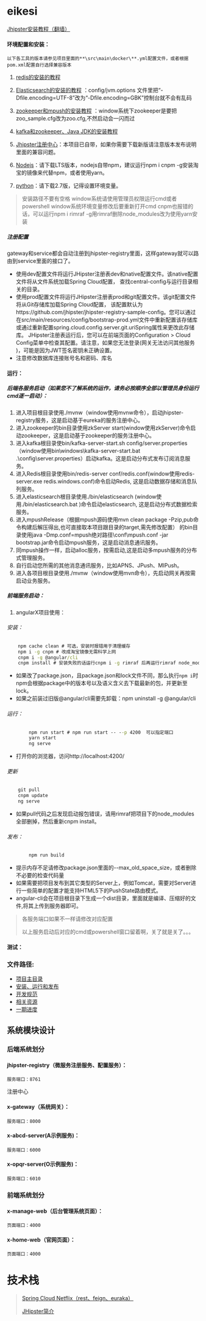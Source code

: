 
# eikesi
[Jhipster安装教程（翻墙）](http://www.jhipster.tech/)

#### 环境配置和安装：
    以下各工具的版本请参见项目里面的**\src\main\docker\**.yml配置文件，或者根据pom.xml配置自行选择兼容版本

1. [redis的安装的教程](http://www.runoob.com/redis/redis-install.html)

1. [Elasticsearch的安装的教程](https://blog.csdn.net/weidong22/article/details/79062851)
：config/jvm.options 文件里把“-Dfile.encoding=UTF-8”改为“-Dfile.encoding=GBK”控制台就不会有乱码

1. [zookeeper和mpush的安装教程](https://github.com/mywiki/mpush-doc/blob/master/3%E5%AE%89%E8%A3%85zookeeper.md)
：window系统下zookeeper是要把zoo_sample.cfg改为zoo.cfg,不然启动会一闪而过

1. [kafka和zookeeper、Java JDK的安装教程](https://blog.csdn.net/tianmanchn/article/details/78943147)

1. [Jhipster注册中心](https://github.com/jhipster/jhipster-registry)：本项目已自带，如果你需要下载新版请注意版本发布说明里面的兼容问题。
1. [Nodejs](http://nodejs.cn/)：请下载LTS版本，nodejs自带npm，建议运行npm i cnpm -g安装淘宝的镜像来代替npm，或者使用yarn。
1. [python](https://www.python.org/downloads/)：请下载2.7版，记得设置环境变量。
> 安装路径不要有空格
> window系统请使用管理员权限运行cmd或者powershell
> window系统环境变量修改后要重新打开cmd
> cnpm也报错的话，可以运行npm i rimraf -g用rimraf删除node_modules改为使用yarn安装
##### 注册配置
gateway和service都会自动注册到jhipster-registry里面，这样gateway就可以路由到service里面的接口了。
- 使用dev配置文件将运行JHipster注册表dev和native配置文件。该native配置文件将从文件系统加载Spring Cloud配置，
查找central-config与运行目录相关的目录。
- 使用prod配置文件将运行JHipster注册表prod和git配置文件。该git配置文件将从Git存储库加载Spring Cloud配置，
该配置默认为https://github.com/jhipster/jhipster-registry-sample-config。您可以通过在src/main/resources/config/bootstrap-prod.yml文件中重新配置该存储库或通过重新配置spring.cloud.config.server.git.uriSpring属性来更改此存储库。
JHipster注册表运行后，您可以在前端页面的Configuration > Cloud Config菜单中检查其配置。请注意，如果您无法登录(网关无法访问其他服务 )，可能是因为JWT签名密钥未正确设置。
- 注意修改数据库连接账号名和密码、库名
#### 运行：
##### 后端各服务启动（如果您不了解系统的运作，请务必按顺序全部以管理员身份运行cmd逐一启动）：
1. 进入项目根目录使用./mvnw（window使用mvnw命令），启动jhipster-registry服务，这是启动基于eureka的服务注册中心。
1. 进入zookeeper的bin目录使用zkServer start(window使用zkServer)命令启动zookeeper，这是启动基于zookeeper的服务注册中心。
1. 进入kafka根目录使bin/kafka-server-start.sh config/server.properties（window使用bin\windows\kafka-server-start.bat .\config\server.properties）启动kafka。这是启动分布式发布订阅消息服务。
1. 进入Redis根目录使用bin/redis-server conf/redis.conf(window使用redis-server.exe redis.windows.conf)命令启动Redis,
这是启动数据存储和消息队列服务。
1. 进入elasticsearch根目录使用./bin/elasticsearch (window使用./bin/elasticsearch.bat )命令启动elasticsearch,
这是启动分布式数据检索服务。
1. 进入mpushRelease（根据mpush源码使用mvn clean package -Pzip,pub命令构建后解压得出,也可直接取本项目跟目录的target,需先修改配置）
的bin目录使用java -Dmp.conf=mpush绝对路径\conf\mpush.conf -jar bootstrap.jar命令启动mpush服务，这是启动消息通讯服务。
1. 同mpush操作一样，启动alloc服务，按需启动,这是启动多mpush服务的分布式管理服务。
1. 自行启动您所需的其他消息通讯服务，比如APNS、JPush、MIPush。
1. 进入各项目根目录使用./mvnw（window使用mvn命令），先启动网关再按需启动业务服务。
##### 前端服务启动：
1. angularX项目使用：
###### 安装：
```cmd
	npm cache clean # 可选，安装时报错用于清理缓存
	npm i -g cnpm # 改成淘宝镜像无需科学上网
	cnpm i -g @angular/cli
	cnpm install # 安装失败的话运行cnpm i -g rimraf 后再运行rimraf node_module 删除安装包，然后使用yarn install试一试
```
* 如果改了package.json，且package.json和lock文件不同，那么执行`npm i`时npm会根据package中的版本号以及语义含义去下载最新的包，并更新至lock。
* 如果之前装过旧版@angular/cli需要先卸载：npm uninstall -g @angular/cli

###### 运行：
```cmd
        npm run start # npm run start -- --p 4200  可以指定端口
        yarn start
        ng serve
```
* 打开你的浏览器，访问http://localhost:4200/
###### 更新
```cmd
	git pull
	cnpm update
	ng serve
```
* 如果pull代码之后发现启动报包错误，请用rimraf把项目下的node_modules全部删掉，然后重新cnpm install。

###### 发布：
```cmd
        npm run build
```
* 提示内存不足请修改package.json里面的--max_old_space_size，或者删除不必要的检查代码量
* 如果需要把项目发布到其它类型的Server上，例如Tomcat，需要对Server进行一些简单的配置才能支持HTML5下的PushState路由模式。
* angular-cli会在项目根目录下生成一个dist目录，里面就是编译、压缩好的文件,将其上传到服务器即可。

>   各服务端口如果不一样请修改对应配置
>
>   以上服务启动后对应的cmd或powershell窗口留着啊，关了就是关了。。。
#### 测试：

### 文件路径:
 - [项目主目录](  ../../README.md)
 - [安装、运行和发布](docs/Setup.md)
 - [开发规范](docs/Style.md)
 - [相关资源](docs/Resource.md)
 - [一期进度](docs/Schedule1.md)
 

## 系统模块设计
### 后端系统划分
#### jhipster-registry（微服务注册服务、配置服务）：
    服务端口：8761
注册中心
#### x-gateway（系统网关）：
    服务端口：8000
#### x-abcd-server(A示例服务)：
    服务端口：6000
#### x-opqr-server(O示例服务)：
    服务端口：6010

### 前端系统划分
#### x-manage-web（后台管理系统页面）：
    页面端口：4000
#### x-home-web（官网页面）：
    页面端口：4000

技术栈
======
> [Spring Cloud Netflix（rest、feign、euraka）](https://springcloud.cc/spring-cloud-netflix.html#spring-cloud-feign)
>
> [JHipster简介](https://www.jdon.com/dl/best/jhipster.html)
